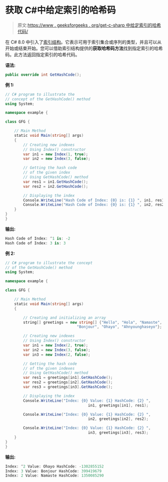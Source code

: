 # 获取 C#中给定索引的哈希码

> 原文:[https://www . geeksforgeeks . org/get-c-sharp 中给定索引的哈希代码/](https://www.geeksforgeeks.org/getting-the-hash-code-of-the-given-index-in-c-sharp/)

在 C# 8.0 中引入了[索引结构](https://www.geeksforgeeks.org/index-struct-in-c-sharp-8-0/)。它表示可用于索引集合或序列的类型，并且可以从开始或结束开始。您可以借助索引结构提供的**获取哈希码方法**找到指定索引的哈希码。此方法返回指定索引的哈希代码。

**语法:**

```cs
public override int GetHashCode();
```

**例 1:**

```cs
// C# program to illustrate the 
// concept of the GetHashCode() method
using System;

namespace example {

class GFG {

    // Main Method
    static void Main(string[] args)
    {
        // Creating new indexes
        // Using Index() constructor
        var in1 = new Index(1, true);
        var in2 = new Index(3, false);

        // Getting the hash code
        // of the given index
        // Using GetHashCode() method
        var res1 = in1.GetHashCode();
        var res2 = in2.GetHashCode();

        // Displaying the index
        Console.WriteLine("Hash Code of Index: {0} is: {1} ", in1, res1);
        Console.WriteLine("Hash Code of Index: {0} is: {1} ", in2, res2);
    }
}
}
```

**输出:**

```cs
Hash Code of Index: ^1 is: -2 
Hash Code of Index: 3 is: 3 

```

**例 2:**

```cs
// C# program to illustrate the concept
// of the GetHashCode() method
using System;

namespace example {

class GFG {

    // Main Method
    static void Main(string[] args)
    {

        // Creating and initializing an array
        string[] greetings = new string[] {"Hello", "Hola", "Namaste", 
                                "Bonjour", "Ohayo", "Ahnyounghaseyo"};

        // Creating new indexes
        // Using Index() constructor
        var in1 = new Index(2, true);
        var in2 = new Index(3, false);
        var in3 = new Index(2, false);

        // Getting the hash code
        // of the given indexes
        // Using GetHashCode() method
        var res1 = greetings[in1].GetHashCode();
        var res2 = greetings[in2].GetHashCode();
        var res3 = greetings[in3].GetHashCode();

        // Displaying the index
        Console.WriteLine("Index: {0} Value: {1} HashCode: {2} ",
                                     in1, greetings[in1], res1);

        Console.WriteLine("Index: {0} Value: {1} HashCode: {2} ",
                                     in2, greetings[in2], res2);

        Console.WriteLine("Index: {0} Value: {1} HashCode: {2} ",
                                     in3, greetings[in3], res3);
    }
}
}
```

**输出:**

```cs
Index: ^2 Value: Ohayo HashCode: -1302855152 
Index: 3 Value: Bonjour HashCode: 399419679 
Index: 2 Value: Namaste HashCode: 1350085290 

```